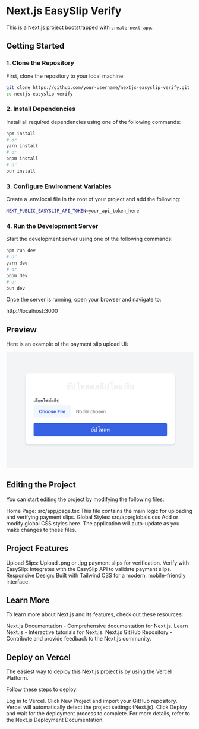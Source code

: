 # Next.js EasySlip Verify

This is a [Next.js](https://nextjs.org) project bootstrapped with [
`create-next-app`](https://nextjs.org/docs/app/api-reference/cli/create-next-app).

## Getting Started

### 1. Clone the Repository

First, clone the repository to your local machine:

```bash
git clone https://github.com/your-username/nextjs-easyslip-verify.git
cd nextjs-easyslip-verify
```

### 2. Install Dependencies

Install all required dependencies using one of the following commands:

```bash
npm install
# or
yarn install
# or
pnpm install
# or
bun install
```

### 3. Configure Environment Variables

Create a .env.local file in the root of your project and add the following:

```bash
NEXT_PUBLIC_EASYSLIP_API_TOKEN=your_api_token_here
```

### 4. Run the Development Server

Start the development server using one of the following commands:
```bash
npm run dev
# or
yarn dev
# or
pnpm dev
# or
bun dev
```
Once the server is running, open your browser and navigate to:

http://localhost:3000

## Preview

Here is an example of the payment slip upload UI:

![Payment Slip Upload UI](public/screenshot.png)

## Editing the Project
You can start editing the project by modifying the following files:

Home Page: src/app/page.tsx
This file contains the main logic for uploading and verifying payment slips.
Global Styles: src/app/globals.css
Add or modify global CSS styles here.
The application will auto-update as you make changes to these files.

## Project Features
Upload Slips: Upload .png or .jpg payment slips for verification.
Verify with EasySlip: Integrates with the EasySlip API to validate payment slips.
Responsive Design: Built with Tailwind CSS for a modern, mobile-friendly interface.

## Learn More
To learn more about Next.js and its features, check out these resources:

Next.js Documentation - Comprehensive documentation for Next.js.
Learn Next.js - Interactive tutorials for Next.js.
Next.js GitHub Repository - Contribute and provide feedback to the Next.js community.


## Deploy on Vercel
The easiest way to deploy this Next.js project is by using the Vercel Platform.

Follow these steps to deploy:

Log in to Vercel.
Click New Project and import your GitHub repository.
Vercel will automatically detect the project settings (Next.js).
Click Deploy and wait for the deployment process to complete.
For more details, refer to the Next.js Deployment Documentation.
